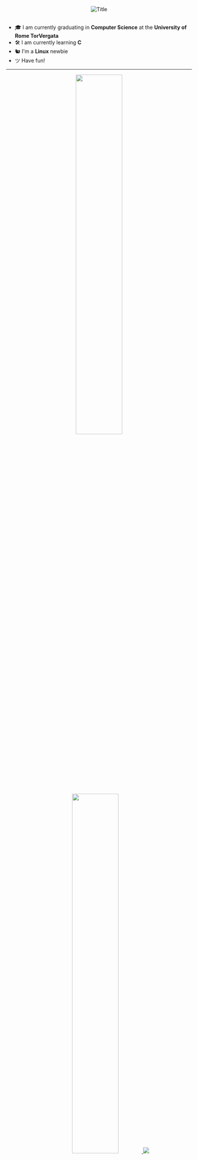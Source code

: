 <!-- https://github.com/Anmol-Baranwal/Cool-GIFs-For-GitHub/blob/main/README.md
<img align="left" src="https://orhun.dev/img/crow.png">

# Hi 👋, I am Ale!

<img align="left" src="https://github.com/Anmol-Baranwal/Cool-GIFs-For-GitHub/assets/74038190/7b282ec6-fcc3-4600-90a7-2c3140549f58" width="100">
-->
<div align="center">
<img src="https://readme-typing-svg.herokuapp.com?font=Architects+Daughter&color=%2338C2FF&size=50&center=true&vCenter=true&height=60&width=600&lines=Hey!+I'm+Ale;Welcome+to+my+profile!;Ace" alt="Title"></img>
</div>

<br>

- 🎓 I am currently graduating in **Computer Science** at the **University of Rome TorVergata**
- 🛠 I am currently learning **C**
- 🐿 I'm a **Linux** newbie
- ツ Have fun!

---

<p align="center">
  <a href="#">
  <img height="50%" width="auto" src ="https://github-readme-stats.vercel.app/api?username=alesandu&show_icons=true&count_private=true&theme=dark&hide_border=true&hide=issues,contribs&bg_color=00000000">
  <img height="50%" width="auto" src ="https://github-readme-stats.vercel.app/api/top-langs/?username=alesandu&layout=compact&hide_border=true&theme=dark&bg_color=00000000&langs_count=6&hide=jupyter%20notebook,tex,css,php&exclude_repo=repodamettere">
  <img src ="https://github-readme-streak-stats.herokuapp.com?user=alesandu&theme=dark&hide_border=true&background=FFFFFF00"></a>

---
<div align="center">
<a href="https://paypal.me/alesasu" target="_blank"> <img align="center" src="https://cdn.buymeacoffee.com/buttons/v2/default-orange.png" height="50" width="210" alt="alesasu.ù-coffe" /></a></img>
</div>
  
</p>


<!--
**alesandu/alesandu** is a ✨ _special_ ✨ repository because its `README.md` (this file) appears on your GitHub profile.

Here are some ideas to get you started:

- 🔭 I’m currently working on ...
- 🌱 I’m currently learning ...
- 👯 I’m looking to collaborate on ...
- 🤔 I’m looking for help with ...
- 💬 Ask me about ...
- 📫 How to reach me: ...
- 😄 Pronouns: ...
- ⚡ Fun fact: ...
-->
